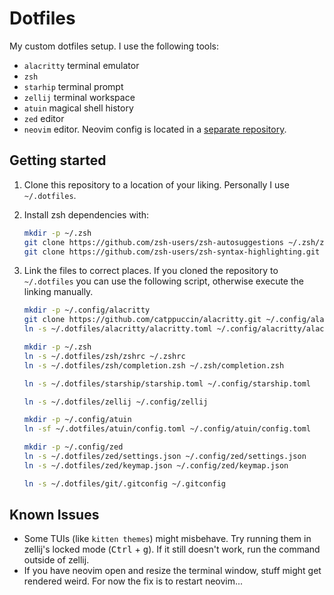 # Dotfiles

My custom dotfiles setup. I use the following tools:

- `alacritty` terminal emulator
- `zsh`
- `starhip` terminal prompt
- `zellij` terminal workspace
- `atuin` magical shell history
- `zed` editor
- `neovim` editor. Neovim config is located in a [separate repository](https://github.com/viddrobnic/init.lua).

## Getting started

1. Clone this repository to a location of your liking. Personally I use `~/.dotfiles`.
2. Install zsh dependencies with:
   ```sh
   mkdir -p ~/.zsh
   git clone https://github.com/zsh-users/zsh-autosuggestions ~/.zsh/zsh-autosuggestions
   git clone https://github.com/zsh-users/zsh-syntax-highlighting.git ~/.zsh/zsh-syntax-highlighting
   ```
3. Link the files to correct places. If you cloned the repository to `~/.dotfiles` you can use the following
   script, otherwise execute the linking manually.

   ```sh
   mkdir -p ~/.config/alacritty
   git clone https://github.com/catppuccin/alacritty.git ~/.config/alacritty/catppuccin
   ln -s ~/.dotfiles/alacritty/alacritty.toml ~/.config/alacritty/alacritty.toml

   mkdir -p ~/.zsh
   ln -s ~/.dotfiles/zsh/zshrc ~/.zshrc
   ln -s ~/.dotfiles/zsh/completion.zsh ~/.zsh/completion.zsh

   ln -s ~/.dotfiles/starship/starship.toml ~/.config/starship.toml

   ln -s ~/.dotfiles/zellij ~/.config/zellij

   mkdir -p ~/.config/atuin
   ln -sf ~/.dotfiles/atuin/config.toml ~/.config/atuin/config.toml

   mkdir -p ~/.config/zed
   ln -s ~/.dotfiles/zed/settings.json ~/.config/zed/settings.json
   ln -s ~/.dotfiles/zed/keymap.json ~/.config/zed/keymap.json

   ln -s ~/.dotfiles/git/.gitconfig ~/.gitconfig
   ```

## Known Issues

- Some TUIs (like `kitten themes`) might misbehave. Try running them in zellij's locked mode (<kbd>Ctrl</kbd> + <kbd>g</kbd>).
  If it still doesn't work, run the command outside of zellij.
- If you have neovim open and resize the terminal window, stuff might get rendered weird. For now the fix is to restart neovim...
